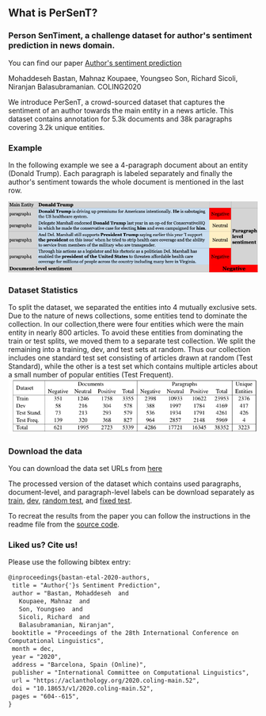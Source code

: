## What is PerSenT?
### Person SenTiment, a challenge dataset for author's sentiment prediction in news domain.


You can find our paper [Author's sentiment prediction](https://arxiv.org/abs/2011.06128) 

Mohaddeseh Bastan, Mahnaz Koupaee, Youngseo Son, Richard Sicoli, Niranjan Balasubramanian. COLING2020

We introduce PerSenT, a crowd-sourced dataset that captures the sentiment of an author towards the main entity in a news article. This dataset contains annotation for 5.3k documents and 38k paragraphs covering 3.2k unique entities.

### Example
In the following example we see a 4-paragraph document about an entity (Donald Trump). Each paragraph is labeled separately and finally the author's sentiment towards the whole document is mentioned in the last row.


<a href="https://github.com/MHDBST/PerSenT/blob/main/example2.png?raw=true"><img src="https://github.com/MHDBST/PerSenT/blob/main/example2.png?raw=true" alt="Image of PerSenT stats"/></a>


### Dataset Statistics
To split the dataset, we separated the entities into 4 mutually exclusive sets. Due to the nature of news collections, some entities tend to dominate the collection. In our collection,there were four entities which were the main entity in nearly 800 articles.  To avoid these entities from dominating the train or test splits, we moved them to a separate test collection. We split the remaining into a training, dev, and test sets at random. Thus our collection includes one standard test set consisting of articles drawn at random (Test Standard), while the other is a test set which contains multiple articles about a small number of popular entities (Test Frequent).  
<a href="https://github.com/MHDBST/PerSenT/blob/main/data_stats.png?raw=true"><img src="https://github.com/MHDBST/PerSenT/blob/main/data_stats.png?raw=true" alt="Image of PerSenT stats" /></a>

### Download the data
You can download the data set URLs from [here](https://github.com/MHDBST/PerSenT/blob/main/train_dev_test_URLs.pkl)

The processed version of the dataset which contains used paragraphs, document-level, and paragraph-level labels can be download separately as [train](https://github.com/MHDBST/PerSenT/blob/main/train.csv), [dev](https://github.com/MHDBST/PerSenT/blob/main/dev.csv), [random test](https://github.com/MHDBST/PerSenT/blob/main/random_test.csv), and [fixed test](https://github.com/MHDBST/PerSenT/blob/main/fixed_test.csv).

To recreat the results from the paper you can follow the instructions in the readme file from the [source code](https://github.com/StonyBrookNLP/PerSenT/tree/main/pre_post_processing_steps).

### Liked us? Cite us!

 Please use the following bibtex entry:

   ```
@inproceedings{bastan-etal-2020-authors,
    title = "Author{'}s Sentiment Prediction",
    author = "Bastan, Mohaddeseh  and
      Koupaee, Mahnaz  and
      Son, Youngseo  and
      Sicoli, Richard  and
      Balasubramanian, Niranjan",
    booktitle = "Proceedings of the 28th International Conference on Computational Linguistics",
    month = dec,
    year = "2020",
    address = "Barcelona, Spain (Online)",
    publisher = "International Committee on Computational Linguistics",
    url = "https://aclanthology.org/2020.coling-main.52",
    doi = "10.18653/v1/2020.coling-main.52",
    pages = "604--615",
}
   ```
   
   
   

